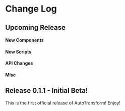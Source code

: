 # Change Log

## Upcoming Release

#### New Components

#### New Scripts

#### API Changes

#### Misc


## Release 0.1.1 - Initial Beta!

This is the first official release of AutoTransform! Enjoy!